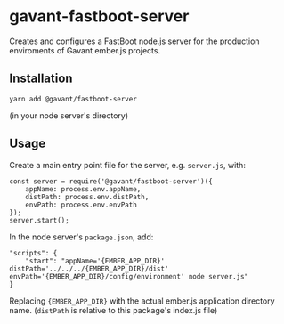 gavant-fastboot-server
==============================================================================
Creates and configures a FastBoot node.js server for the production enviroments of Gavant ember.js projects.

Installation
------------------------------------------------------------------------------
```
yarn add @gavant/fastboot-server
```
(in your node server's directory)

Usage
------------------------------------------------------------------------------
Create a main entry point file for the server, e.g. `server.js`, with:
```
const server = require('@gavant/fastboot-server')({
    appName: process.env.appName,
    distPath: process.env.distPath,
    envPath: process.env.envPath
});
server.start();
```

In the node server's `package.json`, add:
```
"scripts": {
    "start": "appName='{EMBER_APP_DIR}' distPath='../../../{EMBER_APP_DIR}/dist' envPath='{EMBER_APP_DIR}/config/environment' node server.js"
}
```
Replacing `{EMBER_APP_DIR}` with the actual ember.js application directory name. (`distPath` is relative to this package's index.js file)
